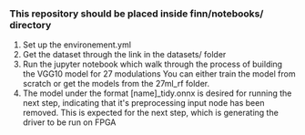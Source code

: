 ### This repository should be placed inside finn/notebooks/ directory

1. Set up the environement.yml
2. Get the dataset through the link in the datasets/ folder
3. Run the jupyter notebook which walk through the process of building the VGG10 model for 27 modulations
      You can either train the model from scratch or get the models from the 27ml_rf folder. 
4. The model under the format [name]_tidy.onnx is desired for running the next step, indicating that it's preprocessing input node has been removed. This is expected for the next step, which is generating the driver to be run on FPGA
